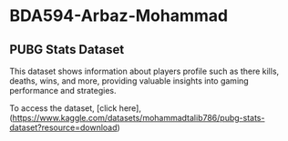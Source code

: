 # BDA594-Arbaz-Mohammad

## PUBG Stats Dataset

This dataset shows information about players profile such as there kills, deaths, wins, and more, providing valuable insights into gaming performance and strategies.

To access the dataset, [click here],(https://www.kaggle.com/datasets/mohammadtalib786/pubg-stats-dataset?resource=download)
